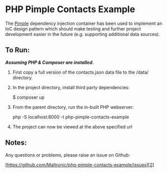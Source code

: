 PHP Pimple Contacts Example
========================

The [Pimple][1] dependency injection container has been used to implement an IoC design pattern which should make testing and further project development easier in the future (e.g. supporting additional data sources).

To Run:
----------------------------------

***Assuming PHP & Composer are installed.***

1) First copy a full version of the contacts.json data file to the /data/ directory.

2) In the project directory, install third party dependencies:

    $ composer up 

3) From the parent directory, run the in-built PHP webserver:

    php -S localhost:8000 -t php-pimple-contacts-example
    
4) The project can now be viewed at the above specified url

Notes:
----------------------------------
Any questions or problems, please raise an issue on Github:

[https://github.com/Maltronic/php-pimple-contacts-example/issues][2]

[1]: http://pimple.sensiolabs.org/
[2]: https://github.com/Maltronic/php-pimple-contacts-example/issues
